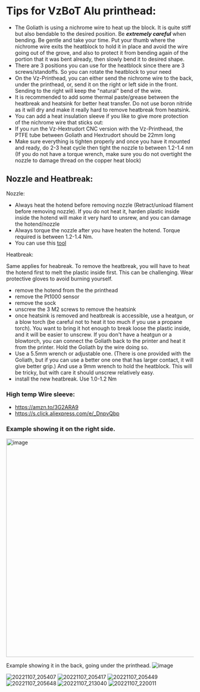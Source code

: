 # Tips for VzBoT Alu printhead:

- The Goliath is using a nichrome wire to heat up the block. It is quite stiff but also bendable to the desired position. Be ***_extremely_ careful*** when bending. Be gentle and take your time. Put your thumb where the nichrome wire exits the heatblock to hold it in place and avoid the wire going out of the grove, and also to protect it from bending again of the portion that it was bent already, then slowly bend it to desired shape. 
- There are 3 positions you can use for the heatblock since there are 3 screws/standoffs. So you can rotate the heatblock to your need
- On the Vz-Printhead, you can either send the nichrome wire to the back, under the printhead, or, send it on the right or left side in the front. Sending to the right will keep the "natural" bend of the wire.
- It is recommended to add some thermal paste/grease between the heatbreak and heatsink for better heat transfer. Do not use boron nitride as it will dry and make it really hard to remove heatbreak from heatsink.
- You can add a heat insulation sleeve if you like to give more protection of the nichrome wire that sticks out:
- If you run the Vz-Hextrudort CNC version with the Vz-Printhead, the PTFE tube between Goliath and Hextrudort should be 22mm long
- Make sure everything is tighten properly and once you have it mounted and ready, do 2-3 heat cycle then tight the nozzle to between 1.2-1.4 nm (If you do not have a torque wrench, make sure you do not overtight the nozzle to damage thread on the copper heat block)

## Nozzle and Heatbreak:
Nozzle:
- Always heat the hotend before removing nozzle (Retract/unload filament before removing nozzle). If you do not heat it, harden plastic inside inside the hotend will make it very hard to unsrew, and you can damage the hotend/nozzle 
- Always torque the nozzle after you have heaten the hotend. Torque required is between 1.2-1.4 Nm. 
- You can use this [tool](https://www.thingiverse.com/thing:4738816)

Heatbreak:

Same applies for heabreak. To remove the heatbreak, you will have to heat the hotend first to melt the plastic inside first. This can be challenging. Wear protective gloves to avoid burning yourself. 
  - remove the hotend from the the printhead
  - remove the  Pt1000 sensor
  - remove the sock
  - unscrew the 3 M2 screws to remove the heatsink
  - once heatsink is removed and heatbreak is accessible, use a heatgun, or a blow torch (be careful not to heat it too much if you use a propane torch). You want to bring it hot enough to break loose the plastic inside, and it will be easier to unscrew. If you don't have a heatgun or a blowtorch, you can connect the Goliath back to the printer and heat it from the printer. Hold the Goliath by the wire doing so.
  - Use a 5.5mm wrench or adjustable one. (There is one provided with the Goliath, but if you can use a better one one that has larger contact, it will give better grip.) And use a 9mm wrench to hold the heatblock. This will be tricky, but with care it should unscrew relatively easy.
  - install the new heatbreak. Use 1.0-1.2 Nm


### High temp Wire sleeve:
- https://amzn.to/3G2ARA9
- https://s.click.aliexpress.com/e/_DnpvQbp

### Example showing it on the right side.

<img width="587" alt="image" src="https://user-images.githubusercontent.com/37383368/211330774-17573318-2ac8-4077-9e59-f4db8dd18e41.png">


Example showing it in the back, going under the printhead.
![image](https://user-images.githubusercontent.com/37383368/208245292-aa2bffb6-cb29-4fb6-96e3-291e09dfa14b.png)


![20221107_205407](https://user-images.githubusercontent.com/37383368/207979093-63196e0d-56f3-424a-982e-e1408709f36a.jpg)
![20221107_205417](https://user-images.githubusercontent.com/37383368/207979099-c6cb17ce-aef3-4f82-851b-9f2643172785.jpg)
![20221107_205449](https://user-images.githubusercontent.com/37383368/207979102-fba86465-7fe5-4680-8fc2-2dcbefa9aa84.jpg)
![20221107_205648](https://user-images.githubusercontent.com/37383368/207979107-f9026d3d-9ea8-4a57-a937-56f9bd4a0955.jpg)
![20221107_213040](https://user-images.githubusercontent.com/37383368/207979109-92774b52-75a1-4881-99ba-b982ff06326d.jpg)
![20221107_220011](https://user-images.githubusercontent.com/37383368/207979116-aab0bb29-bc96-4824-a3e9-ac4392a51665.jpg)
